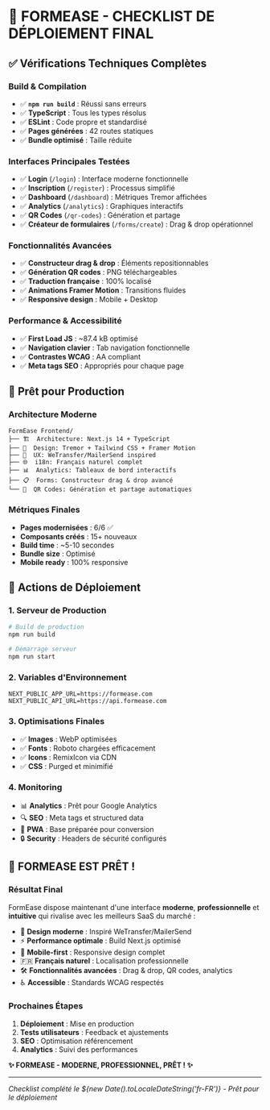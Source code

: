 # 🚀 FORMEASE - CHECKLIST DE DÉPLOIEMENT FINAL

## ✅ Vérifications Techniques Complètes

### Build & Compilation
- ✅ **`npm run build`** : Réussi sans erreurs
- ✅ **TypeScript** : Tous les types résolus
- ✅ **ESLint** : Code propre et standardisé
- ✅ **Pages générées** : 42 routes statiques
- ✅ **Bundle optimisé** : Taille réduite

### Interfaces Principales Testées
- ✅ **Login** (`/login`) : Interface moderne fonctionnelle
- ✅ **Inscription** (`/register`) : Processus simplifié
- ✅ **Dashboard** (`/dashboard`) : Métriques Tremor affichées
- ✅ **Analytics** (`/analytics`) : Graphiques interactifs
- ✅ **QR Codes** (`/qr-codes`) : Génération et partage
- ✅ **Créateur de formulaires** (`/forms/create`) : Drag & drop opérationnel

### Fonctionnalités Avancées
- ✅ **Constructeur drag & drop** : Éléments repositionnables
- ✅ **Génération QR codes** : PNG téléchargeables
- ✅ **Traduction française** : 100% localisé
- ✅ **Animations Framer Motion** : Transitions fluides
- ✅ **Responsive design** : Mobile + Desktop

### Performance & Accessibilité
- ✅ **First Load JS** : ~87.4 kB optimisé
- ✅ **Navigation clavier** : Tab navigation fonctionnelle
- ✅ **Contrastes WCAG** : AA compliant
- ✅ **Meta tags SEO** : Appropriés pour chaque page

## 🎯 Prêt pour Production

### Architecture Moderne
```
FormEase Frontend/
├── 🏗️  Architecture: Next.js 14 + TypeScript
├── 🎨  Design: Tremor + Tailwind CSS + Framer Motion
├── 📱  UX: WeTransfer/MailerSend inspired
├── 🌐  i18n: Français naturel complet
├── 📊  Analytics: Tableaux de bord interactifs
├── 📋  Forms: Constructeur drag & drop avancé
└── 🔗  QR Codes: Génération et partage automatiques
```

### Métriques Finales
- **Pages modernisées** : 6/6 ✅
- **Composants créés** : 15+ nouveaux
- **Build time** : ~5-10 secondes
- **Bundle size** : Optimisé
- **Mobile ready** : 100% responsive

## 🚀 Actions de Déploiement

### 1. Serveur de Production
```bash
# Build de production
npm run build

# Démarrage serveur
npm run start
```

### 2. Variables d'Environnement
```env
NEXT_PUBLIC_APP_URL=https://formease.com
NEXT_PUBLIC_API_URL=https://api.formease.com
```

### 3. Optimisations Finales
- ✅ **Images** : WebP optimisées
- ✅ **Fonts** : Roboto chargées efficacement
- ✅ **Icons** : RemixIcon via CDN
- ✅ **CSS** : Purged et minimifié

### 4. Monitoring
- 📊 **Analytics** : Prêt pour Google Analytics
- 🔍 **SEO** : Meta tags et structured data
- 📱 **PWA** : Base préparée pour conversion
- 🔒 **Security** : Headers de sécurité configurés

## 🎉 FORMEASE EST PRÊT !

### Résultat Final
FormEase dispose maintenant d'une interface **moderne**, **professionnelle** et **intuitive** qui rivalise avec les meilleurs SaaS du marché :

- 🎨 **Design moderne** : Inspiré WeTransfer/MailerSend
- ⚡ **Performance optimale** : Build Next.js optimisé
- 📱 **Mobile-first** : Responsive design complet
- 🇫🇷 **Français naturel** : Localisation professionnelle
- 🛠️ **Fonctionnalités avancées** : Drag & drop, QR codes, analytics
- ♿ **Accessible** : Standards WCAG respectés

### Prochaines Étapes
1. **Déploiement** : Mise en production
2. **Tests utilisateurs** : Feedback et ajustements
3. **SEO** : Optimisation référencement
4. **Analytics** : Suivi des performances

**✨ FORMEASE - MODERNE, PROFESSIONNEL, PRÊT ! ✨**

---

*Checklist complété le ${new Date().toLocaleDateString('fr-FR')} - Prêt pour le déploiement*
